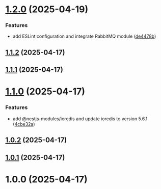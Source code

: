 # [1.2.0](https://github.com/hush-mart/soldout/compare/v1.1.2...v1.2.0) (2025-04-19)


### Features

* add ESLint configuration and integrate RabbitMQ module ([de4478b](https://github.com/hush-mart/soldout/commit/de4478b2ee4fd6d7a434aaeb22cc1e8aa83b00b6))

## [1.1.2](https://github.com/hush-mart/soldout/compare/v1.1.1...v1.1.2) (2025-04-17)

## [1.1.1](https://github.com/hush-mart/soldout/compare/v1.1.0...v1.1.1) (2025-04-17)

# [1.1.0](https://github.com/hush-mart/soldout/compare/v1.0.2...v1.1.0) (2025-04-17)


### Features

* add @nestjs-modules/ioredis and update ioredis to version 5.6.1 ([4cbe32a](https://github.com/hush-mart/soldout/commit/4cbe32ac457251aed8b9a6e4cf199be9a32cab0f))

## [1.0.2](https://github.com/hush-mart/soldout/compare/v1.0.1...v1.0.2) (2025-04-17)

## [1.0.1](https://github.com/hush-mart/soldout/compare/v1.0.0...v1.0.1) (2025-04-17)

# 1.0.0 (2025-04-17)
